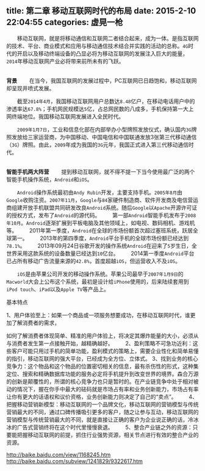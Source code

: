 title: 第二章 移动互联网时代的布局
date: 2015-2-10 22:04:55
categories: 虚晃一枪
---

　　移动互联网，就是将移动通信和互联网二者结合起来，成为一体。是指互联网的技术、平台、商业模式和应用与移动通信技术结合并实践的活动的总称。`4G`时代的开启以及移动终端设备的凸显必将为移动互联网的发展注入巨大的能量，`2014`年移动互联网产业必将带来前所未有的飞跃。

<br>**背景**
　　在当今，我国互联网的发展过程中，PC互联网已日趋饱和，移动互联网却呈现井喷式发展。

　　截至`2014年4月`，我国移动互联网用户总数达`8.48`亿户，在移动电话用户中的渗透率达`67.8%`；手机网民规模达`5`亿，占总网民数的八成多，手机保持第一大上网终端地位。我国移动互联网发展进入全民时代。

　　`2009年1月7日`，工业和信息化部在内部举办小型牌照发放仪式，确认国内`3G`牌照发放给三家运营商，为中国移动、中国电信和中国联通发放3张第三代移动通信（`3G`）牌照。由此，`2009`年成为我国的`3G`元年，我国正式进入第三代移动通信时代。

<br>**智能手机两大阵营**
　　提到移动互联网，就不得不提一下当今使用最广泛的两个智能手机操作系统，`Android`和`iOS`。

　　`Android`操作系统最初由`Andy Rubin`开发，主要支持手机。`2005年8月`由`Google`收购注资。`2007年11月`，`Google`与`84`家硬件制造商、软件开发商及电信营运商组建开放手机联盟共同研发改良`Android`系统。随后`Google`以`Apache`开源许可证的授权方式，发布了`Android`的源代码。
　　第一部`Android`智能手机发布于`2008年10月`。`Android`逐渐扩展到平板电脑及其他领域上，如电视、数码相机、游戏机等。
　　2011年第一季度，`Android`在全球的市场份额首次超过塞班系统，跃居全球第一。 
　　2013年的第四季度，`Android`平台手机的全球市场份额已经达到`78.1%`。
　　2013年09月24日谷歌开发的操作系统`Android`在迎来了`5`岁生日，全世界采用这款系统的设备数量已经达到`10`亿台。
　　2014第一季度`Android`平台已占所有移动广告流量来源的`42.8%`，首度超越`iOS`，但运营收入不及`iOS`。

　　`iOS`是由苹果公司开发的移动操作系统。苹果公司最早于`2007年1月9日`的`Macworld`大会上公布这个系统，最初是设计给`iPhone`使用的，后来陆续套用到`iPod touch`、`iPad`以及`Apple TV`等产品上。


基本特点

1、用户体验至上：如果一个商品或一项服务想要成功，在移动互联网时代，谁更加了解消费者的需求，

如何了解消费者体现简单、精准的用户体验上，将决定其爆炸能量的大小，必须从与消费者发生第一点接触开始，越精确越好。
　　2、盈利策略不可急功近利：这些客户可能只用过手机的简单功能，盈利模式的策略上，需要企业性化和简单易懂的指引，移动互联网的强大平台，已经成为全方位、立体式。
3、找到业务的核心竞争力：这个物品和这个物品的位置密切相关的信息，最有杀伤性的形式，这种集定位、搜索和精确数据库功能的服务必定将手机提升到改变世界的境界。森合万源的创新是颠覆性的，所谓的核心竞争力也只是暂时的。在产业链竞争中处于相对被动的情况下，握在你手中最大的砝码就是市场占有率和业务创新能力，市场占有率让你有更大的话语权和议价资格，业务创新能力则决定了自己的“卖点”。
　　4、把握移动营销新模型：移动互联网的一个品牌文化，移动互联网的营销模型与传统营销最大的不同，通过口碑传播吸引更多的客户，随之让参与互动，移动互联网的营销模型与传统营销最大的不同，就是直接让正确的客户为企业说正确的话，冷冰冰的广告式营销终将在这个时代里慢慢衰退。
　　5、整合产业链之外的资源：只要能把握移动互联网的前提，抓住行业强势资源，相关节点进行有效的整合产业的资源。


http://baike.baidu.com/view/1168245.htm
http://baike.baidu.com/subview/1241829/9322617.htm
<br><br>